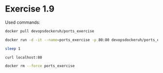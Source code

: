 # Exercise 1.9

Used commands:

```bash
docker pull devopsdockeruh/ports_exercise

docker run -d -it --name=ports_exercise -p 80:80 devopsdockeruh/ports_exercise

sleep 1

curl localhost:80

docker rm --force ports_exercise
```
